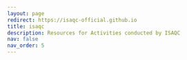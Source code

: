 ```yaml
---
layout: page
redirect: https://isaqc-official.github.io
title: isaqc
description: Resources for Activities conducted by ISAQC
nav: false
nav_order: 5
---
```




